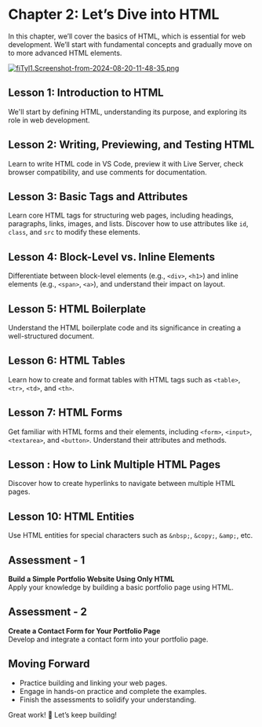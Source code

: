 # **Chapter 2: Let’s Dive into HTML**

In this chapter, we’ll cover the basics of HTML, which is essential for web development. We’ll start with fundamental concepts and gradually move on to more advanced HTML elements.

[![fiTyl1.Screenshot-from-2024-08-20-11-48-35.png](https://i.im.ge/2024/08/20/fiTyl1.Screenshot-from-2024-08-20-11-48-35.png)](https://im.ge/i/Screenshot-from-2024-08-20-11-48-35.fiTyl1)

## **Lesson 1: Introduction to HTML**

We'll start by defining HTML, understanding its purpose, and exploring its role in web development.

## **Lesson 2: Writing, Previewing, and Testing HTML**

Learn to write HTML code in VS Code, preview it with Live Server, check browser compatibility, and use comments for documentation.

## **Lesson 3: Basic Tags and Attributes**

Learn core HTML tags for structuring web pages, including headings, paragraphs, links, images, and lists. Discover how to use attributes like `id`, `class`, and `src` to modify these elements.

## **Lesson 4: Block-Level vs. Inline Elements**

Differentiate between block-level elements (e.g., `<div>`, `<h1>`) and inline elements (e.g., `<span>`, `<a>`), and understand their impact on layout.

## **Lesson 5: HTML Boilerplate**

Understand the HTML boilerplate code and its significance in creating a well-structured document.


## **Lesson 6: HTML Tables**

Learn how to create and format tables with HTML tags such as `<table>`, `<tr>`, `<td>`, and `<th>`.

## **Lesson 7: HTML Forms**

Get familiar with HTML forms and their elements, including `<form>`, `<input>`, `<textarea>`, and `<button>`. Understand their attributes and methods.

## **Lesson : How to Link Multiple HTML Pages**

Discover how to create hyperlinks to navigate between multiple HTML pages.

## **Lesson 10: HTML Entities**

Use HTML entities for special characters such as `&nbsp;`, `&copy;`, `&amp;`, etc.

## **Assessment - 1**

**Build a Simple Portfolio Website Using Only HTML**  
Apply your knowledge by building a basic portfolio page using HTML.

## **Assessment - 2**

**Create a Contact Form for Your Portfolio Page**  
Develop and integrate a contact form into your portfolio page.

## **Moving Forward**

- Practice building and linking your web pages.
- Engage in hands-on practice and complete the examples.
- Finish the assessments to solidify your understanding.

Great work! 🚀 Let’s keep building!

<!--stackedit_data:
eyJoaXN0b3J5IjpbLTk5NjQyMjQyOSwxODU4MDEyNTExLDUzMj
QyMDI0LDEzMDY5MDI0MjYsLTEzMDQ2MTc3N119
-->